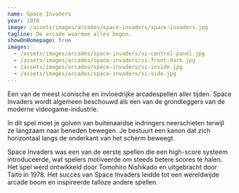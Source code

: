 ```yaml
---
name: Space Invaders
year: 1978
image: /assets/images/arcades/space-invaders/space-invaders.jpg
tagline: De arcade waarmee alles begon.
showOnHomepage: true
images:
  - /assets/images/arcades/space-invaders/si-control-panel.jpg
  - /assets/images/arcades/space-invaders/si-front-dark.jpg
  - /assets/images/arcades/space-invaders/si-inside.jpg
  - /assets/images/arcades/space-invaders/si-side.jpg
---
```


Een van de meest iconische en invloedrijke arcadespellen aller tijden. Space Invaders wordt algemeen beschouwd als een
van de grondleggers van de moderne videogame-industrie.

In dit spel moet je golven van buitenaardse indringers
neerschieten terwijl ze langzaam naar beneden bewegen. Je bestuurt een kanon dat zich horizontaal langs de onderkant van
het scherm beweegt.

Space Invaders was een van de eerste spellen die een high-score systeem introduceerde, wat spelers
motiveerde om steeds betere scores te halen. Het spel werd ontwikkeld door Tomohiro Nishikado en uitgebracht door Taito
in 1978. Het succes van Space Invaders leidde tot een wereldwijde arcade boom en inspireerde talloze andere spellen.